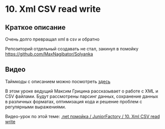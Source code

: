 ﻿# 10. Xml CSV read write

## Краткое описание

Очень долго превращал xml в csv и обратно

Репозиторий отдельный создавать не стал, закинул в помойку
https://github.com/MaxNagibator/Solyanka

## Видео

Таймкоды с описанием можно посмотреть [здесь](video.md)

В этом уроке ведущий Максим Грицина рассказывает о работе с XML и CSV файлами. 
Будут рассмотрены парсинг данных, сохранение данных в различных форматах, 
оптимизация кода и решение проблем с регулярными выражениями.

Видео-урок по этой теме: [.net помойка / JuniorFactory / 10. Xml CSV read write](https://www.youtube.com/watch?v=CqmaB5hHZ5k)
